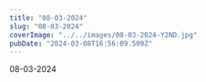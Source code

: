 ```yaml
---
title: "08-03-2024"
slug: "08-03-2024"
coverImage: "../../images/08-03-2024-Y2ND.jpg"
pubDate: "2024-03-08T16:56:09.509Z"
---
```


08-03-2024
